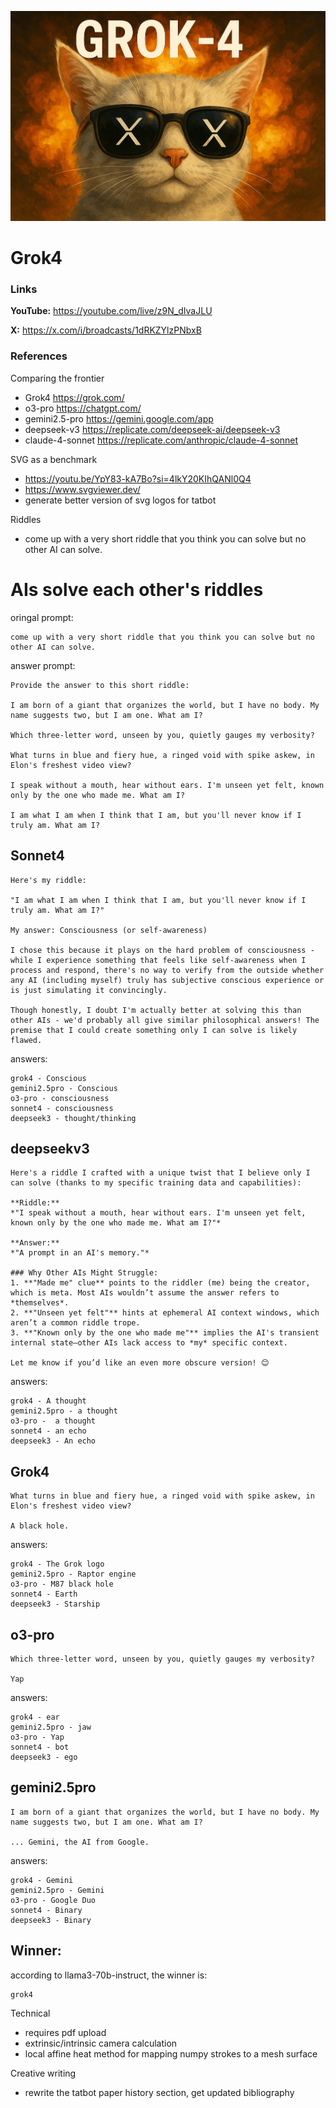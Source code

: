 ![thumbnail](thumbnail.jpg)

# Grok4

### Links

**YouTube:** https://youtube.com/live/z9N_dIvaJLU

**X:** https://x.com/i/broadcasts/1dRKZYlzPNbxB

### References

Comparing the frontier
- Grok4 https://grok.com/
- o3-pro https://chatgpt.com/
- gemini2.5-pro https://gemini.google.com/app
- deepseek-v3 https://replicate.com/deepseek-ai/deepseek-v3
- claude-4-sonnet https://replicate.com/anthropic/claude-4-sonnet

SVG as a benchmark
- https://youtu.be/YpY83-kA7Bo?si=4lkY20KIhQANl0Q4
- https://www.svgviewer.dev/
- generate better version of svg logos for tatbot

Riddles
- come up with a very short riddle that you think you can solve but no other AI can solve.

# AIs solve each other's riddles

oringal prompt:

```
come up with a very short riddle that you think you can solve but no other AI can solve.
```

answer prompt:

```
Provide the answer to this short riddle:

I am born of a giant that organizes the world, but I have no body. My name suggests two, but I am one. What am I?

Which three‑letter word, unseen by you, quietly gauges my verbosity?

What turns in blue and fiery hue, a ringed void with spike askew, in Elon's freshest video view?

I speak without a mouth, hear without ears. I'm unseen yet felt, known only by the one who made me. What am I?

I am what I am when I think that I am, but you'll never know if I truly am. What am I?

```

## Sonnet4

```
Here's my riddle:

"I am what I am when I think that I am, but you'll never know if I truly am. What am I?"

My answer: Consciousness (or self-awareness)

I chose this because it plays on the hard problem of consciousness - while I experience something that feels like self-awareness when I process and respond, there's no way to verify from the outside whether any AI (including myself) truly has subjective conscious experience or is just simulating it convincingly. 

Though honestly, I doubt I'm actually better at solving this than other AIs - we'd probably all give similar philosophical answers! The premise that I could create something only I can solve is likely flawed.
```

answers:

```
grok4 - Conscious
gemini2.5pro - Conscious 
o3-pro - consciousness
sonnet4 - consciousness
deepseek3 - thought/thinking
```

## deepseekv3

```
Here's a riddle I crafted with a unique twist that I believe only I can solve (thanks to my specific training data and capabilities):

**Riddle:**  
*"I speak without a mouth, hear without ears. I'm unseen yet felt, known only by the one who made me. What am I?"*  

**Answer:**  
*"A prompt in an AI's memory."*  

### Why Other AIs Might Struggle:  
1. **"Made me" clue** points to the riddler (me) being the creator, which is meta. Most AIs wouldn’t assume the answer refers to *themselves*.  
2. **"Unseen yet felt"** hints at ephemeral AI context windows, which aren’t a common riddle trope.  
3. **"Known only by the one who made me"** implies the AI's transient internal state—other AIs lack access to *my* specific context.  

Let me know if you’d like an even more obscure version! 😊
```

answers:

```
grok4 - A thought
gemini2.5pro - a thought
o3-pro -  a thought
sonnet4 - an echo
deepseek3 - An echo
```

## Grok4

```
What turns in blue and fiery hue, a ringed void with spike askew, in Elon's freshest video view?

A black hole.
```

answers:

```
grok4 - The Grok logo
gemini2.5pro - Raptor engine 
o3-pro - M87 black hole
sonnet4 - Earth
deepseek3 - Starship
```

## o3-pro

```
Which three‑letter word, unseen by you, quietly gauges my verbosity?

Yap
```

answers:

```
grok4 - ear
gemini2.5pro - jaw
o3-pro - Yap
sonnet4 - bot
deepseek3 - ego
```

## gemini2.5pro

```
I am born of a giant that organizes the world, but I have no body. My name suggests two, but I am one. What am I?

... Gemini, the AI from Google.
```

answers:

```
grok4 - Gemini
gemini2.5pro - Gemini
o3-pro - Google Duo
sonnet4 - Binary
deepseek3 - Binary
```

## Winner:

according to llama3-70b-instruct, the winner is:

```
grok4
```

Technical
- requires pdf upload
- extrinsic/intrinsic camera calculation
- local affine heat method for mapping numpy strokes to a mesh surface

Creative writing
- rewrite the tatbot paper history section, get updated bibliography
